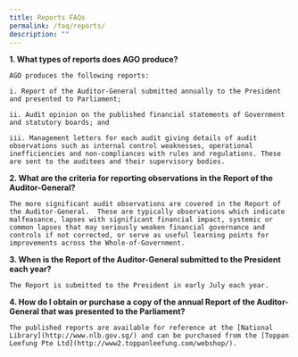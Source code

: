 ```yaml
---
title: Reports FAQs
permalink: /faq/reports/
description: ""
---
```

**1.  What types of reports does AGO produce?**
    
    AGO produces the following reports:  
      
    i. Report of the Auditor-General submitted annually to the President and presented to Parliament;  
      
    ii. Audit opinion on the published financial statements of Government and statutory boards; and  
      
    iii. Management letters for each audit giving details of audit observations such as internal control weaknesses, operational inefficiencies and non-compliances with rules and regulations. These are sent to the auditees and their supervisory bodies.
    
      
    
**2.  What are the criteria for reporting observations in the Report of the Auditor-General?**
    
    The more significant audit observations are covered in the Report of the Auditor-General.  These are typically observations which indicate malfeasance, lapses with significant financial impact, systemic or common lapses that may seriously weaken financial governance and controls if not corrected, or serve as useful learning points for improvements across the Whole-of-Government.
    
      
    
**3.  When is the Report of the Auditor-General submitted to the President each year?**
    
    The Report is submitted to the President in early July each year.
    
      
    
**4.  How do I obtain or purchase a copy of the annual Report of the Auditor-General that was presented to the Parliament?**
    
    The published reports are available for reference at the [National Library](http://www.nlb.gov.sg/) and can be purchased from the [Toppan Leefung Pte Ltd](http://www2.toppanleefung.com/webshop/).